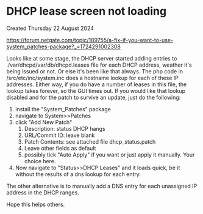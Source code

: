 # DHCP lease screen not loading
Created Thursday 22 August 2024

<https://forum.netgate.com/topic/189755/a-fix-if-you-want-to-use-system_patches-package?_=1724291002308>

Looks like at some stage, the DHCP server started adding entries to ./var/dhcpd/var/db/dhcpd.leases file for each DHCP address, weather it's being issued or not. Or else it's been like that always. The php code in /src/etc/inc/system.inc does a hostname lookup for each of these IP addresses. Either way, if you do have a number of leases in this file, the lookup takes forever, so the GUI times out. If you would like that lookup disabled and for the patch to survive an update, just do the following:


1. install the "System_Patches" package
2. navigate to System>>Patches
3. click "Add New Patch"
	1. Description: status DHCP hangs
	2. URL/Commit ID: leave blank
	3. Patch Contents: see attached file dhcp_status.patch
	4. Leave other fields as default
	5. possibly tick "Auto Apply" if you want or just apply it manually. Your choice here.
4. Now navigate to "Status>>DHCP Leases" and it loads quick, be it without the results of a dns lookup for each entry.


The other alternative is to manually add a DNS entry for each unassigned IP address in the DHCP ranges.

Hope this helps others.

